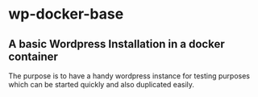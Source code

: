# wp-docker-base

## A basic Wordpress Installation in a docker container

The purpose is to have a handy wordpress instance for testing purposes which can be started quickly and also duplicated easily.

